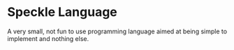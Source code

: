 # Speckle Language

A very small, not fun to use programming language aimed at being simple to implement and nothing else.

